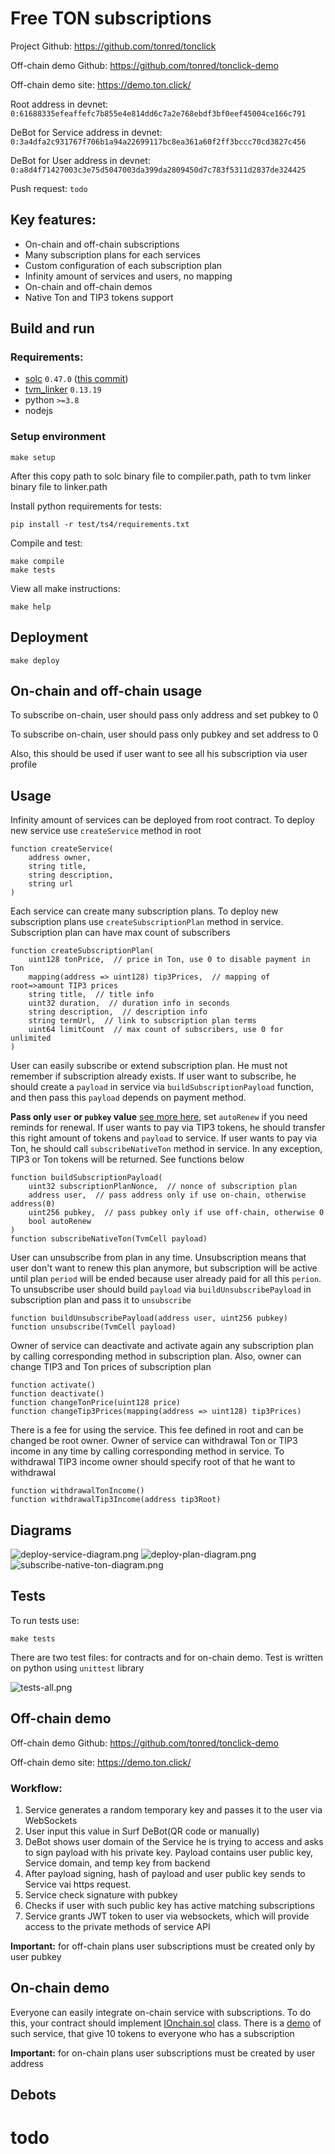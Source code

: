 # Free TON subscriptions

Project Github: https://github.com/tonred/tonclick

Off-chain demo Github: https://github.com/tonred/tonclick-demo

Off-chain demo site: https://demo.ton.click/

Root address in devnet: `0:61688335efeaffefc7b855e4e814dd6c7a2e768ebdf3bf0eef45004ce166c791`

DeBot for Service address in devnet: `0:3a4dfa2c931767f706b1a94a22699117bc8ea361a60f2ff3bccc70cd3827c456`

DeBot for User address in devnet: `0:a8d4f71427003c3e75d5047003da399da2809450d7c783f5311d2837de324425`

Push request: `todo`


## Key features:
* On-chain and off-chain subscriptions
* Many subscription plans for each services
* Custom configuration of each subscription plan
* Infinity amount of services and users, no mapping
* On-chain and off-chain demos
* Native Ton and TIP3 tokens support


## Build and run

### Requirements:
* [solc](https://github.com/tonlabs/TON-Solidity-Compiler) `0.47.0` ([this commit](https://github.com/tonlabs/TON-Solidity-Compiler/commit/eb3b5023e7250316ab259a898bc778e1816b4ce9))
* [tvm_linker](https://github.com/tonlabs/TVM-linker) `0.13.19`
* python `>=3.8`
* nodejs


### Setup environment
```shell
make setup
```
After this copy path to solc binary file to compiler.path, path to tvm linker binary file to linker.path

Install python requirements for tests:
```shell
pip install -r test/ts4/requirements.txt
```

Compile and test:
```shell
make compile
make tests
```

View all make instructions:
```shell
make help
```


## Deployment

```shell
make deploy
```


## On-chain and off-chain usage

To subscribe on-chain, user should pass only address and set pubkey to 0

To subscribe on-chain, user should pass only pubkey and set address to 0

Also, this should be used if user want to see all his subscription via user profile


## Usage

Infinity amount of services can be deployed from root contract.
To deploy new service use `createService` method in root

```solidity
function createService(
    address owner,
    string title,
    string description,
    string url
)
```

Each service can create many subscription plans.
To deploy new subscription plans use `createSubscriptionPlan` method in service.
Subscription plan can have max count of subscribers

```solidity
function createSubscriptionPlan(
    uint128 tonPrice,  // price in Ton, use 0 to disable payment in Ton
    mapping(address => uint128) tip3Prices,  // mapping of root=>amount TIP3 prices
    string title,  // title info
    uint32 duration,  // duration info in seconds
    string description,  // description info
    string termUrl,  // link to subscription plan terms
    uint64 limitCount  // max count of subscribers, use 0 for unlimited
)
```

User can easily subscribe or extend subscription plan.
He must not remember if subscription already exists.
If user want to subscribe, he should create a `payload` in service
via `buildSubscriptionPayload` function, and then pass this `payload`
depends on payment method.

**Pass only `user` or `pubkey` value** [see more here](#on-chain-and-off-chain-usage),
set `autoRenew` if you need reminds for renewal.
If user wants to pay via TIP3 tokens, he should transfer this right amount of tokens
and `payload` to service.
If user wants to pay via Ton, he should call `subscribeNativeTon` method in service.
In any exception, TIP3 or Ton tokens will be returned.
See functions below

```solidity
function buildSubscriptionPayload(
    uint32 subscriptionPlanNonce,  // nonce of subscription plan
    address user,  // pass address only if use on-chain, otherwise address(0)
    uint256 pubkey,  // pass pubkey only if use off-chain, otherwise 0
    bool autoRenew
)
function subscribeNativeTon(TvmCell payload)
```

User can unsubscribe from plan in any time. Unsubscription means that user don't want to
renew this plan anymore, but subscription will be active until plan `period` will be ended
because user already paid for all this `perion`. To unsubscribe user should build `payload`
via `buildUnsubscribePayload` in subscription plan and pass it to `unsubscribe`

```solidity
function buildUnsubscribePayload(address user, uint256 pubkey)
function unsubscribe(TvmCell payload)
```

Owner of service can deactivate and activate again any subscription plan by
calling corresponding method in subscription plan. Also, owner can change
TIP3 and Ton prices of subscription plan

```solidity
function activate()
function deactivate()
function changeTonPrice(uint128 price)
function changeTip3Prices(mapping(address => uint128) tip3Prices)
```

There is a fee for using the service. This fee defined in root and
can be changed be root owner. Owner of service can withdrawal
Ton or TIP3 income in any time by calling corresponding method in service.
To withdrawal TIP3 income owner should specify root of that he want to withdrawal

```solidity
function withdrawalTonIncome()
function withdrawalTip3Income(address tip3Root)
```


## Diagrams

![deploy-service-diagram.png](docs/diagram-deploy-service.png)
![deploy-plan-diagram.png](docs/diagram-deploy-plan.png)
![subscribe-native-ton-diagram.png](docs/diagram-subscribe-native-ton.png)


## Tests

To run tests use:
```shell
make tests
```

There are two test files: for contracts and for on-chain demo.
Test is written on python using `unittest` library

![tests-all.png](docs/tests-all.png)


## Off-chain demo
Off-chain demo Github: https://github.com/tonred/tonclick-demo

Off-chain demo site: https://demo.ton.click/

### Workflow:
1. Service generates a random temporary key and passes it to the user via WebSockets 
2. User input this value in Surf DeBot(QR code or manually)
3. DeBot shows user domain of the Service he is trying to access and asks to sign payload with his private key. Payload contains user public key, Service domain, and temp key from backend 
4. After payload signing, hash of payload and user public key sends to Service vai https request.
5. Service check signature with pubkey
6. Checks if user with such public key has active matching subscriptions
5. Service grants JWT token to user via websockets, which will provide access to the private methods of service API 


**Important:** for off-chain plans user subscriptions must be created only by user pubkey


## On-chain demo

Everyone can easily integrate on-chain service with subscriptions.
To do this, your contract should implement [IOnchain.sol](contracts/onchain/IOnchain.sol) class.
There is a [demo](contracts/onchain/OnchainDemo.sol) of such service,
that give 10 tokens to everyone who has a subscription

**Important:** for on-chain plans user subscriptions must be created by user address


## Debots

# **todo**
